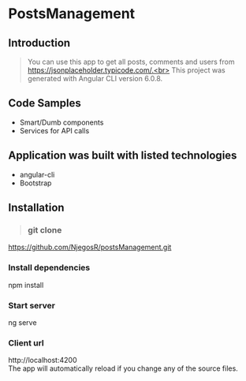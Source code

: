 # PostsManagement

## Introduction

> You can use this app to get all posts, comments and users from https://jsonplaceholder.typicode.com/.<br>
This project was generated with Angular CLI version 6.0.8.

## Code Samples

* Smart/Dumb components
* Services for API calls

## Application was built with listed technologies

* angular-cli
* Bootstrap

## Installation

> ### git clone 
https://github.com/NjegosR/postsManagement.git
### Install dependencies
npm install
### Start server
ng serve
### Client url
http://localhost:4200 <br>
The app will automatically reload if you change any of the source files.
